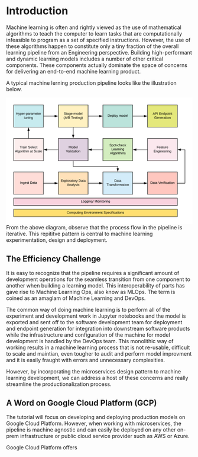 # Introduction

Machine learning is often and rightly viewed as the use of mathematical algorithms to teach the computer to learn tasks that are computationally infeasible to program as a set of specified instructions. However, the use of these algorithms happen to constitute only a tiny fraction of the overall learning pipeline from an Engineering perspective. Building high-performant and dynamic learning models includes a number of other critical components. These components actually dominate the space of concerns for delivering an end-to-end machine learning product.

A typical machine lerning production pipeline looks like the illustration below.

<img src="img/ml_pipeline.png" align="left" alt="Machine Learning Pipeline."/>

From the above diagram, observe that the process flow in the pipeline is iterative. This repititve pattern is central to machine learning experimentation, design and deployment.

## The Efficiency Challenge
It is easy to recognize that the pipeline requires a significant amount of development operations for the seamless transition from one component to another when building a learning model. This interoperability of parts has gave rise to Machine Learning Ops, also know as MLOps. The term is coined as an amaglam of Machine Learning and DevOps.

The common way of doing machine learning is to perform all of the experiment and development work in Jupyter notebooks and the model is exported and sent off to the software development team for deployment and endpoint generation for integration into downstream software products while the infrastructure and configuration of the machine for model development is handled by the DevOps team. This monolithic way of working results in a machine learning process that is not re-usable, difficult to scale and maintian, even tougher to audit and perform model improvment and it is easily fraught with errors and unnecessary complexities.

However, by incorporating the microservices design pattern to machine learning development, we can address a host of these concerns and really streamline the productionalization process.

## A Word on Google Cloud Platform (GCP)
The tutorial will focus on developing and deploying production models on Google Cloud Platform. However, when working with microservices, the pipeline is machine agnostic and can easily be deployed on any other on-prem infrastructure or public cloud service provider such as AWS or Azure.

Google Cloud Platform offers 

<!-- that if overlooked can very much result in a poor or under-performing model. -->
